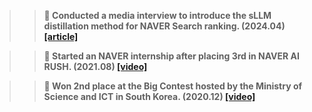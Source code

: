 >> <b> 📎 Conducted a media interview to introduce the sLLM distillation method for NAVER Search ranking. (2024.04)<b> <a href="https://www.ddaily.co.kr/page/view/2024042516090288558" target="_blank">[article]</a>

>> <b> 📎 Started an NAVER internship after placing 3rd in NAVER AI RUSH. (2021.08) <b> <a href="https://www.youtube.com/watch?v=DmYW-mt6vfY" target="_blank">[video]</a>

>> <b> 📎 Won 2nd place at the Big Contest hosted by the Ministry of Science and ICT in South Korea. (2020.12) <b> <a href="https://youtu.be/32Y5Vtngc-Y?t=8457" target="_blank">[video]</a>

